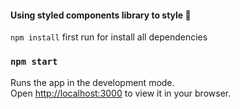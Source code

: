 #### Using styled components library to style 💅

`npm install`
first run for install all dependencies

### `npm start`

Runs the app in the development mode.\
Open [http://localhost:3000](http://localhost:3000) to view it in your browser.
